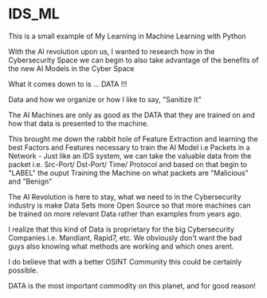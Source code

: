 # IDS_ML

This is a small example of My Learning in Machine Learning with Python

With the AI revolution upon us, I wanted to research how in the Cybersecurity Space we can begin to also take advantage of the benefits of the new AI Models in the Cyber Space

What it comes down to is ... DATA !!!

Data and how we organize or how I like to say, "Sanitize It" 

The AI Machines are only as good as the DATA that they are trained on and how that data is presented to the machine.

This brought me down the rabbit hole of Feature Extraction and learning the best Factors and Features necessary to train the AI Model
   i.e Packets in a Network - Just like an IDS system, we can take the valuable data from the packet i.e. Src-Port/ Dst-Port/ Time/ Protocol and based on that begin to "LABEL" the ouput 
   Training the Machine on what packets are "Malicious" and "Benign" 



The AI Revolution is here to stay, what we need to in the Cybersecurity industry is make Data Sets more Open Source so that more machines can be trained on more relevant Data rather than examples from years ago.

I realize that this kind of Data is proprietary for the big Cybersecurity Companies i.e. Mandiant, Rapid7, etc. We obviously don't want the bad guys also knowing what methods are working and which ones arent.

I do believe that with a better OSINT Community this could be certainly possible.

DATA is the most important commodity on this planet, and for good reason!
